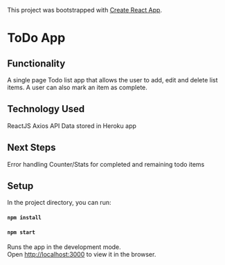 This project was bootstrapped with [Create React App](https://github.com/facebook/create-react-app).

# ToDo App

## Functionality
A single page Todo list app that allows the user to add, edit and delete list items. A user can also mark an item as complete.

## Technology Used
ReactJS
Axios API
Data stored in Heroku app

## Next Steps
Error handling
Counter/Stats for completed and remaining todo items

## Setup
In the project directory, you can run:

#### `npm install`
#### `npm start`

Runs the app in the development mode.<br />
Open [http://localhost:3000](http://localhost:3000) to view it in the browser.
